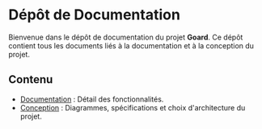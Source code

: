 # Dépôt de Documentation  

Bienvenue dans le dépôt de documentation du projet **Goard**. Ce dépôt contient tous les documents liés à la documentation et à la conception du projet.  

## Contenu  

- [Documentation](https://github.com/info5-groupe-9-dashboard-rust/docs/tree/main/Documentation) : Détail des fonctionnalités. 
- [Conception](https://github.com/info5-groupe-9-dashboard-rust/docs/tree/main/Conception) : Diagrammes, spécifications et choix d'architecture du projet.  
